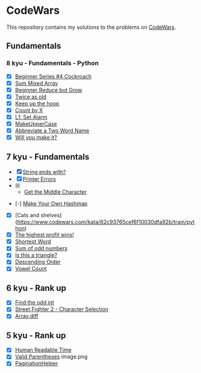 # CodeWars

This repository contains my solutions to the problems on [CodeWars](http://codewars.com).

## Fundamentals

### 8 kyu - Fundamentals - Python

- [x] [Beginner Series #4 Cockroach](https://www.codewars.com/kata/55fab1ffda3e2e44f00000c6/train/python)
- [x] [Sum Mixed Array](https://www.codewars.com/kata/57eaeb9578748ff92a000009/train/python)
- [x] [Beginner Reduce but Grow](https://www.codewars.com/kata/57f780909f7e8e3183000078/train/python)
- [x] [Twice as old](https://www.codewars.com/kata/5b853229cfde412a470000d0/train/python)
- [x] [Keep up the hoop](https://www.codewars.com/kata/55cb632c1a5d7b3ad0000145/train/python)
- [x] [Count by X](https://www.codewars.com/kata/5513795bd3fafb56c200049e/train/python)
- [x] [L1: Set Alarm](https://www.codewars.com/kata/568dcc3c7f12767a62000038/train/python)
- [x] [MakeUpperCase](https://www.codewars.com/kata/57a0556c7cb1f31ab3000ad7/train/python)
- [x] [Abbreviate a Two Word Name](https://www.codewars.com/kata/57eadb7ecd143f4c9c0000a3/train/python)
- [x] [Will you make it?](https://www.codewars.com/kata/5861d28f124b35723e00005e/train/python)

## 7 kyu - Fundamentals  

- [x] [String ends with?](https://www.codewars.com/kata/51f2d1cafc9c0f745c00037d/train/python)
- [x] [Printer Errors](https://www.codewars.com/kata/56541980fa08ab47a0000040/train/python)
- [x] - [Get the Middle Character](https://www.codewars.com/kata/56747fd5cb988479af000028/train/python)
- [-] [Make Your Own Hashmap](https://www.codewars.com/kata/5a6a02adcadebf618400002b/train/python)
- [x] [Cats and shelves] (<https://www.codewars.com/kata/62c93765cef6f10030dfa92b/train/python>)
- [x] [The highest profit wins!](https://www.codewars.com/kata/559590633066759614000063/train/python)
- [x] [Shortest Word](https://www.codewars.com/kata/57cebe1dc6fdc20c57000ac9/train/python)
- [x] [Sum of odd numbers](https://www.codewars.com/kata/55fd2d567d94ac3bc9000064/train/python)
- [x] [Is this a triangle?](https://www.codewars.com/kata/56606694ec01347ce800001b/train/python)
- [x] [Descending Order](https://www.codewars.com/kata/5467e4d82edf8bbf40000155/train/python)
- [x] [Vowel Count](https://www.codewars.com/kata/54ff3102c1bad923760001f3/train/python)

## 6 kyu - Rank up

- [x] [Find the odd int](https://www.codewars.com/kata/54da5a58ea159efa38000836/train/python)
- [x] [Street Fighter 2 - Character Selection](https://www.codewars.com/kata/5853213063adbd1b9b0000be/train/python)
- [x] [Array.diff](https://www.codewars.com/kata/523f5d21c841566fde000009/train/python)

## 5 kyu - Rank up

- [x] [Human Readable Time](https://www.codewars.com/kata/52685f7382004e774f0001f7/train/python)
- [x] [Valid Parentheses](https://www.codewars.com/kata/52774a314c2333f0a7000688/train/python)
image.png
- [x] [PaginationHelper](https://www.codewars.com/kata/515bb423de843ea99400000a/train/python)
